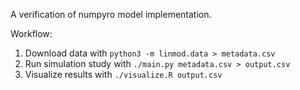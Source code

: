 A verification of numpyro model implementation.

Workflow:

1. Download data with `python3 -m linmod.data > metadata.csv`
2. Run simulation study with `./main.py metadata.csv > output.csv`
3. Visualize results with `./visualize.R output.csv`
